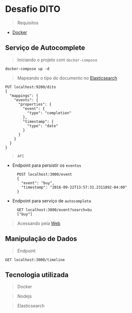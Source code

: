 # Desafio DITO
> Requisitos
- [Docker](https://docs.docker.com/install/)
## Serviço de Autocomplete
> Iniciando o projeto com `docker-compose`
```
docker-compose up -d
```
> Mapeando o tipo do documento no [Elasticsearch](https://www.elastic.co/)

```
PUT localhost:9200/dito
{
  "mappings": {
    "events": {
      "properties": {
        "event": {
          "type": "completion"
        },
        "timestamp": {
          "type": "date"
        }
      }
    }
  }
}
```
> `API`
  - Endpoint para persistir os `eventos`
    ```
      POST localhost:3000/event
      {
        "event": "buy",
        "timestamp": "2016-09-22T13:57:31.2311892-04:00"
      }
    ```
  - Endpoint para serviço de `autocomplete`
    ```
      GET localhost:3000/event?search=bu
      ["buy"]
    ```
> Acessando pela [Web](http://localhost:3000)
## Manipulação de Dados

> Endpoint

```
GET localhost:3000/timeline
```

## Tecnologia utilizada
> Docker

> Nodejs

> Elasticsearch